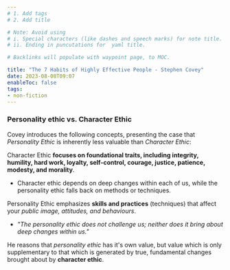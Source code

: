```yaml
---
# 1. Add tags
# 2. Add title

# Note: Avoid using 
# i. Special characters (like dashes and speech marks) for note title. 
# ii. Ending in puncutations for  yaml title.  

# Backlinks will populate with waypoint page, to MOC. 

title: "The 7 Habits of Highly Effective People - Stephen Covey"
date: 2023-08-08T09:07
enableToc: false
tags:
- non-fiction
---
```


### Personality ethic vs. Character Ethic 
Covey introduces the following concepts, presenting the case that *Personality Ethic* is inherently less valuable than *Character Ethic*:

Character Ethic **focuses on foundational traits, including integrity, humility, hard work, loyalty, self-control, courage, justice, patience, modesty, and morality**.
- Character ethic depends on deep changes within each of us, while the personality ethic falls back on methods or techniques. 

Personality Ethic emphasizes **skills and practices** (techniques) that affect your *public image, attitudes, and behaviours*. 
- *"The personality ethic does not challenge us; neither does it bring about deep changes within us."* 

He reasons that *personality ethic* has it's own value, but value which is only supplementary to that which is generated by true, fundamental changes brought about by **character ethic**. 

